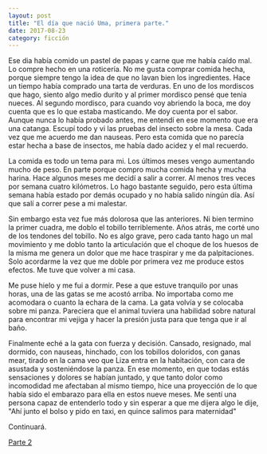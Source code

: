 ```yaml
---
layout: post
title: "El día que nació Uma, primera parte."
date: 2017-08-23
category: ficción
---
```

Ese dia había comido un pastel de papas y carne que me había caído mal. Lo
compre hecho en una roticería.  No me gusta comprar comida hecha, porque
siempre tengo la idea de que no lavan bien los ingredientes. Hace un tiempo
había comprado una tarta de verduras. En uno de los mordiscos que hago, siento
algo medio durito y al primer mordisco pensé que tenia nueces. Al segundo
mordisco, para cuando voy abriendo la boca, me doy cuenta que es lo que estaba masticando.
Me doy cuenta por el sabor. Aunque nunca lo había probado antes, me
entendí en ese momento que era una catanga. Escupí todo y vi las pruebas del
insecto sobre la mesa. Cada vez que me acuerdo me dan nauseas.
Pero esta comida que no parecía estar hecha a base de insectos, me había dado
acidez y el mal recuerdo.

La comida es todo un tema para mi. Los últimos meses vengo aumentando mucho de
peso. En parte porque compro mucha comida hecha y mucha harina. Hace algunos
meses me decidí a salir a correr. Al menos tres veces por semana cuatro
kilómetros. Lo hago bastante seguido, pero esta última semana había estado por
demás ocupado y no había salido ningún día. Así que salí a correr pese a mi
malestar.

Sin embargo esta vez fue más dolorosa que las anteriores. Ni bien termino la
primer cuadra, me doblo el tobillo terriblemente. Años atrás, me corté uno de
los tendones del tobillo. No es algo grave, pero cada tanto hago un mal
movimiento y me doblo tanto la articulación que el choque de los huesos de la
misma me genera un dolor que me hace traspirar y me da palpitaciones. Solo
acordarme la vez que me doble por primera vez me produce estos efectos. Me tuve
que volver a mi casa.

Me puse hielo y me fui a dormir. Pese a que estuve tranquilo por unas horas,
una de las gatas se me acostó arriba. No importaba como me acomodara o cuanto
la echara de la cama. La gata volvía y se colocaba sobre mi panza. Pareciera
que el animal tuviera una habilidad sobre natural para encontrar mi vejiga y
hacer la presión justa para que tenga que ir al baño.

Finalmente eché a la gata con fuerza y decisión.  Cansado, resignado, mal
dormido, con nauseas, hinchado, con los tobillos doloridos, con ganas mear,
tirado en la cama veo que Liza entra en la habitación, con cara de asustada y
sosteniéndose la panza. En ese momento, en que todas estás sensaciones y
dolores se habían juntado, y que tanto dolor como incomodidad me afectaban al
mismo tiempo, hice una proyección de lo que había sido el embarazo para ella en
estos nueve meses. Me sentí una persona capaz de entenderlo todo y sin esperar
a que me dijera algo le dije, "Ahí junto el bolso y pido en taxi, en quince
salimos para maternidad"

Continuará.

[Parte 2][0]

[0]: /ficción/2017/08/24/una_nueva_escala.html 'Parte 2'
